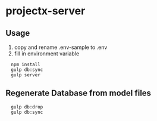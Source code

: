 # projectx-server

## Usage

1. copy and rename .env-sample to .env
2. fill in environment variable
```
  npm install
  gulp db:sync
  gulp server
```

## Regenerate Database from model files
```
  gulp db:drop
  gulp db:sync
```
